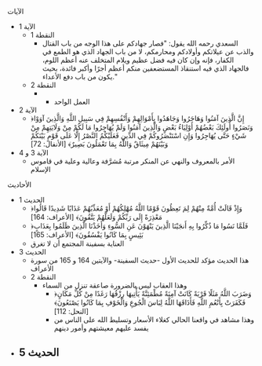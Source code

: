 الآيات
- الآية 1
	- النقطة 1
		- السعدي رحمه الله يقول: "فصار جهادكم على هذا الوجه من باب القتال والذب عن عيلاتكم وأولادكم ومحارمكم، لا من باب الجهاد الذي هو الطمع في الكفار، فإنه وإن كان فيه فضل عظيم ويلام المتخلف عنه أعظم اللوم، فالجهاد الذي فيه استنقاذ المستضعفين منكم أعظم أجرًا وأكبر فائدة، بحيث يكون من باب دفع الأعداء."
	- النقطة 2
		- * العمل الواحد
- الآية 2
	- ﴿إِنَّ الَّذِينَ آمَنُوا وَهَاجَرُوا وَجَاهَدُوا بِأَمْوَالِهِمْ وَأَنْفُسِهِمْ فِي سَبِيلِ اللَّهِ وَالَّذِينَ آوَوْا وَنَصَرُوا أُولَئِكَ بَعْضُهُمْ أَوْلِيَاءُ بَعْضٍ وَالَّذِينَ آمَنُوا وَلَمْ يُهَاجِرُوا مَا لَكُمْ مِنْ وَلَايَتِهِمْ مِنْ شَيْءٍ حَتَّى يُهَاجِرُوا وَإِنِ اسْتَنْصَرُوكُمْ فِي الدِّينِ فَعَلَيْكُمُ النَّصْرُ إِلَّا عَلَى قَوْمٍ بَيْنَكُمْ وَبَيْنَهُمْ مِيثَاقٌ وَاللَّهُ بِمَا تَعْمَلُونَ بَصِيرٌ﴾ [الأنفال: 72]
- الآية 3 و 4
	- الأمر بالمعروف والنهي عن المنكر مرتبة مُشرَّفة وعالية وعلية في قاموس الإسلام

الأحاديث
- الحديث 1
	- ﴿وَإِذْ قَالَتْ أُمَّةٌ مِنْهُمْ لِمَ تَعِظُونَ قَوْمًا اللَّهُ مُهْلِكُهُمْ أَوْ مُعَذِّبُهُمْ عَذَابًا شَدِيدًا قَالُوا مَعْذِرَةً إِلَى رَبِّكُمْ وَلَعَلَّهُمْ يَتَّقُونَ﴾ [الأعراف: 164]
	- ﴿فَلَمَّا نَسُوا مَا ذُكِّرُوا بِهِ أَنجَيْنَا الَّذِينَ يَنْهَوْنَ عَنِ السُّوءِ وَأَخَذْنَا الَّذِينَ ظَلَمُوا بِعَذَابٍ بَئِيسٍ بِمَا كَانُوا يَفْسُقُونَ﴾ [الأعراف: 165]
	- العناية بسفينة المجتمع أن لا تغرق
- الحديث 3
	- هذا الحديث مؤكد للحديث الأول -حديث السفينة- والآيتين 164 و 165 من سورة الأعراف
	- النقطة 2
		- وهذا العقاب ليس بالضرورة صاعقة تنزل من السماء
			- ﴿وَضَرَبَ اللَّهُ مَثَلًا قَرْيَةً كَانَتْ آمِنَةً مُطْمَئِنَّةً يَأْتِيهَا رِزْقُهَا رَغَدًا مِنْ كُلِّ مَكَانٍ فَكَفَرَتْ بِأَنْعُمِ اللَّهِ فَأَذَاقَهَا اللَّهُ لِبَاسَ الْجُوعِ وَالْخَوْفِ بِمَا كَانُوا يَصْنَعُونَ﴾ [النحل: 112]
			- وهذا مشاهد في واقعنا الحالي كغلاء الأسعار وتسليط الله على الناس من يفسد عليهم معيشتهم وأمور دينهم
- الحديث 5
	- 
